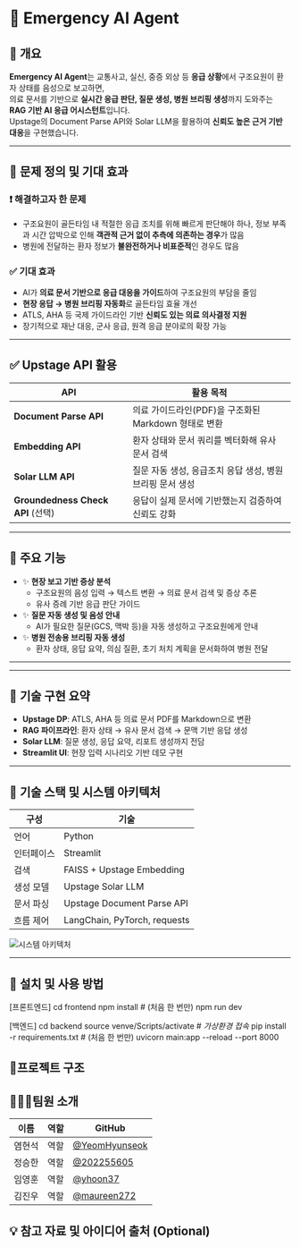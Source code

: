 # 🚨 Emergency AI Agent

## 📌 개요
**Emergency AI Agent**는 교통사고, 실신, 중증 외상 등 **응급 상황**에서 구조요원이 환자 상태를 음성으로 보고하면,  
의료 문서를 기반으로 **실시간 응급 판단, 질문 생성, 병원 브리핑 생성**까지 도와주는 **RAG 기반 AI 응급 어시스턴트**입니다.  
Upstage의 Document Parse API와 Solar LLM을 활용하여 **신뢰도 높은 근거 기반 대응**을 구현했습니다.

---

## 🎯 문제 정의 및 기대 효과

### ❗ 해결하고자 한 문제
- 구조요원이 골든타임 내 적절한 응급 조치를 위해 빠르게 판단해야 하나, 정보 부족과 시간 압박으로 인해 **객관적 근거 없이 추측에 의존하는 경우**가 많음
- 병원에 전달하는 환자 정보가 **불완전하거나 비표준적**인 경우도 많음

### ✅ 기대 효과
- AI가 **의료 문서 기반으로 응급 대응을 가이드**하여 구조요원의 부담을 줄임
- **현장 응답 → 병원 브리핑 자동화**로 골든타임 효율 개선
- ATLS, AHA 등 국제 가이드라인 기반 **신뢰도 있는 의료 의사결정 지원**
- 장기적으로 재난 대응, 군사 응급, 원격 응급 분야로의 확장 가능

---

## ✅ Upstage API 활용

| API | 활용 목적 |
|-----|------------|
| **Document Parse API** | 의료 가이드라인(PDF)을 구조화된 Markdown 형태로 변환 |
| **Embedding API** | 환자 상태와 문서 쿼리를 벡터화해 유사 문서 검색 |
| **Solar LLM API** | 질문 자동 생성, 응급조치 응답 생성, 병원 브리핑 문서 생성 |
| **Groundedness Check API** (선택) | 응답이 실제 문서에 기반했는지 검증하여 신뢰도 강화 |

---

## 🚀 주요 기능

- ✨ **현장 보고 기반 증상 분석**
  - 구조요원의 음성 입력 → 텍스트 변환 → 의료 문서 검색 및 증상 추론
  - 유사 증례 기반 응급 판단 가이드
- ✨ **질문 자동 생성 및 음성 안내**
  - AI가 필요한 질문(GCS, 맥박 등)을 자동 생성하고 구조요원에게 안내
- ✨ **병원 전송용 브리핑 자동 생성**
  - 환자 상태, 응답 요약, 의심 질환, 초기 처치 계획을 문서화하여 병원 전달

---


---

## 🔬 기술 구현 요약

- **Upstage DP**: ATLS, AHA 등 의료 문서 PDF를 Markdown으로 변환
- **RAG 파이프라인**: 환자 상태 → 유사 문서 검색 → 문맥 기반 응답 생성
- **Solar LLM**: 질문 생성, 응답 요약, 리포트 생성까지 전담
- **Streamlit UI**: 현장 입력 시나리오 기반 데모 구현

---

## 🧰 기술 스택 및 시스템 아키텍처

| 구성 | 기술 |
|------|------|
| 언어 | Python |
| 인터페이스 | Streamlit |
| 검색 | FAISS + Upstage Embedding |
| 생성 모델 | Upstage Solar LLM |
| 문서 파싱 | Upstage Document Parse API |
| 흐름 제어 | LangChain, PyTorch, requests |

![시스템 아키텍처](./assets/architecture.png)

---

## 🔧 설치 및 사용 방법

[프론트엔드]
cd frontend
npm install      # (처음 한 번만)
npm run dev

[백엔드]
cd backend
source venve/Scripts/activate   # *가상환경 접속* 
pip install -r requirements.txt   # (처음 한 번만)
uvicorn main:app --reload --port 8000


## 📁프로젝트 구조


## 🧑‍🤝‍🧑팀원 소개 
| 이름  | 역할                | GitHub                                     |
| --- | ----------------- | ------------------------------------------ |
| 염현석 | 역할 | [@YeomHyunseok](https://github.com/YeomHyunseok) |
| 정승한 | 역할 | [@202255605](https://github.com/202255605)   |
| 임영훈 | 역할 | [@yhoon37](https://github.com/yhoon37)   |
| 김진우 | 역할 | [@maureen272](https://github.com/maureen272)   |


## 💡 참고 자료 및 아이디어 출처 (Optional)
